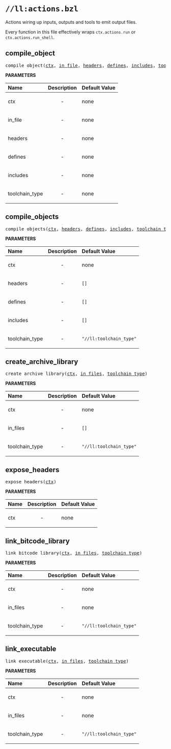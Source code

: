 <!-- Generated with Stardoc: http://skydoc.bazel.build -->

# `//ll:actions.bzl`

Actions wiring up inputs, outputs and tools to emit output files.

Every function in this file effectively wraps `ctx.actions.run` or
`ctx.actions.run_shell`.


<a id="#compile_object"></a>

## compile_object

<pre>
compile_object(<a href="#compile_object-ctx">ctx</a>, <a href="#compile_object-in_file">in_file</a>, <a href="#compile_object-headers">headers</a>, <a href="#compile_object-defines">defines</a>, <a href="#compile_object-includes">includes</a>, <a href="#compile_object-toolchain_type">toolchain_type</a>)
</pre>



**PARAMETERS**


| Name  | Description | Default Value |
| :------------- | :------------- | :------------- |
| <a id="compile_object-ctx"></a>ctx |  <p align="center"> - </p>   |  none |
| <a id="compile_object-in_file"></a>in_file |  <p align="center"> - </p>   |  none |
| <a id="compile_object-headers"></a>headers |  <p align="center"> - </p>   |  none |
| <a id="compile_object-defines"></a>defines |  <p align="center"> - </p>   |  none |
| <a id="compile_object-includes"></a>includes |  <p align="center"> - </p>   |  none |
| <a id="compile_object-toolchain_type"></a>toolchain_type |  <p align="center"> - </p>   |  none |


<a id="#compile_objects"></a>

## compile_objects

<pre>
compile_objects(<a href="#compile_objects-ctx">ctx</a>, <a href="#compile_objects-headers">headers</a>, <a href="#compile_objects-defines">defines</a>, <a href="#compile_objects-includes">includes</a>, <a href="#compile_objects-toolchain_type">toolchain_type</a>)
</pre>



**PARAMETERS**


| Name  | Description | Default Value |
| :------------- | :------------- | :------------- |
| <a id="compile_objects-ctx"></a>ctx |  <p align="center"> - </p>   |  none |
| <a id="compile_objects-headers"></a>headers |  <p align="center"> - </p>   |  <code>[]</code> |
| <a id="compile_objects-defines"></a>defines |  <p align="center"> - </p>   |  <code>[]</code> |
| <a id="compile_objects-includes"></a>includes |  <p align="center"> - </p>   |  <code>[]</code> |
| <a id="compile_objects-toolchain_type"></a>toolchain_type |  <p align="center"> - </p>   |  <code>"//ll:toolchain_type"</code> |


<a id="#create_archive_library"></a>

## create_archive_library

<pre>
create_archive_library(<a href="#create_archive_library-ctx">ctx</a>, <a href="#create_archive_library-in_files">in_files</a>, <a href="#create_archive_library-toolchain_type">toolchain_type</a>)
</pre>



**PARAMETERS**


| Name  | Description | Default Value |
| :------------- | :------------- | :------------- |
| <a id="create_archive_library-ctx"></a>ctx |  <p align="center"> - </p>   |  none |
| <a id="create_archive_library-in_files"></a>in_files |  <p align="center"> - </p>   |  <code>[]</code> |
| <a id="create_archive_library-toolchain_type"></a>toolchain_type |  <p align="center"> - </p>   |  <code>"//ll:toolchain_type"</code> |


<a id="#expose_headers"></a>

## expose_headers

<pre>
expose_headers(<a href="#expose_headers-ctx">ctx</a>)
</pre>



**PARAMETERS**


| Name  | Description | Default Value |
| :------------- | :------------- | :------------- |
| <a id="expose_headers-ctx"></a>ctx |  <p align="center"> - </p>   |  none |


<a id="#link_bitcode_library"></a>

## link_bitcode_library

<pre>
link_bitcode_library(<a href="#link_bitcode_library-ctx">ctx</a>, <a href="#link_bitcode_library-in_files">in_files</a>, <a href="#link_bitcode_library-toolchain_type">toolchain_type</a>)
</pre>



**PARAMETERS**


| Name  | Description | Default Value |
| :------------- | :------------- | :------------- |
| <a id="link_bitcode_library-ctx"></a>ctx |  <p align="center"> - </p>   |  none |
| <a id="link_bitcode_library-in_files"></a>in_files |  <p align="center"> - </p>   |  none |
| <a id="link_bitcode_library-toolchain_type"></a>toolchain_type |  <p align="center"> - </p>   |  <code>"//ll:toolchain_type"</code> |


<a id="#link_executable"></a>

## link_executable

<pre>
link_executable(<a href="#link_executable-ctx">ctx</a>, <a href="#link_executable-in_files">in_files</a>, <a href="#link_executable-toolchain_type">toolchain_type</a>)
</pre>



**PARAMETERS**


| Name  | Description | Default Value |
| :------------- | :------------- | :------------- |
| <a id="link_executable-ctx"></a>ctx |  <p align="center"> - </p>   |  none |
| <a id="link_executable-in_files"></a>in_files |  <p align="center"> - </p>   |  none |
| <a id="link_executable-toolchain_type"></a>toolchain_type |  <p align="center"> - </p>   |  <code>"//ll:toolchain_type"</code> |
